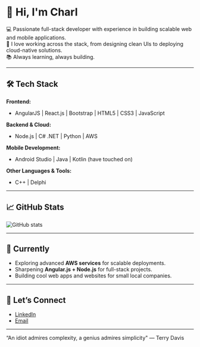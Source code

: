 # 👋 Hi, I'm Charl

💻 Passionate full-stack developer with experience in building scalable web and mobile applications.  
🚀 I love working across the stack, from designing clean UIs to deploying cloud-native solutions.  
📚 Always learning, always building.  

---

## 🛠️ Tech Stack

**Frontend:**
- AngularJS | React.js | Bootstrap | HTML5 | CSS3 | JavaScript  

**Backend & Cloud:**
- Node.js | C# .NET | Python | AWS  

**Mobile Development:**
- Android Studio | Java | Kotlin (have touched on)  

**Other Languages & Tools:**
- C++ | Delphi  

---

## 📈 GitHub Stats
![GitHub stats](https://github-readme-stats.vercel.app/api?username=charlvdmerwe&show_icons=true&theme=radical)  
<!--![Top Languages](https://github-readme-stats.vercel.app/api/top-langs/?username=charlvdmerwe&layout=compact&theme=radical) -->

---

## 🌱 Currently
- Exploring advanced **AWS services** for scalable deployments.  
- Sharpening **Angular.js + Node.js** for full-stack projects.  
- Building cool web apps and websites for small local companies.  

---

## 🤝 Let’s Connect
- [LinkedIn](https://www.linkedin.com/in/charl-van-der-merwe-945a86223/) 
- [Email](mailto:charl_vd_merwe@outlook.com)  

---

“An idiot admires complexity, a genius admires simplicity"
― Terry Davis
